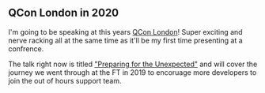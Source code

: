 ## QCon London in 2020

I'm going to be speaking at this years [QCon London](https://qconlondon.com)! Super exciting and nerve racking all at the same time as it'll be my first time presenting at a confrence.

The talk right now is titled ["Preparing for the Unexpected"](https://qconlondon.com/london2020/presentation/chaos-and-resilience-presentation-0) and will cover the journey we went through at the FT in 2019 to encoruage more developers to join the out of hours support team.

